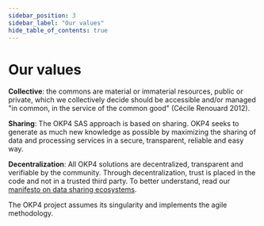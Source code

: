```yaml
---
sidebar_position: 3
sidebar_label: "Our values"
hide_table_of_contents: true
---
```


# Our values

**Collective**: the commons are material or immaterial resources, public or private, which we collectively decide should be accessible and/or managed "in common, in the service of the common good" (Cécile Renouard 2012).

**Sharing**: The OKP4 SAS approach is based on sharing. OKP4 seeks to generate as much new knowledge as possible by maximizing the sharing of data and processing services in a secure, transparent, reliable and easy way.

**Decentralization**: All OKP4 solutions are decentralized, transparent and verifiable by the community. Through decentralization, trust is placed in the code and not in a trusted third party. To better understand, read our [manifesto on data sharing ecosystems](https://github.com/okp4/publications/blob/main/papers/White%20paper%20-%20Data%20Spaces%20-%20Decentralised%20digital%20commons.pdf).

The OKP4 project assumes its singularity and implements the agile methodology.
